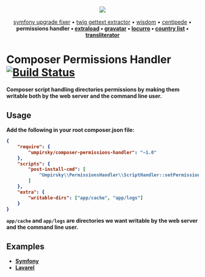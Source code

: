 <h3 align="center">
    <a href="https://github.com/umpirsky">
        <img src="https://farm2.staticflickr.com/1709/25098526884_ae4d50465f_o_d.png" />
    </a>
</h3>
<p align="center">
  <a href="https://github.com/umpirsky/Symfony-Upgrade-Fixer">symfony upgrade fixer</a> &bull;
  <a href="https://github.com/umpirsky/Twig-Gettext-Extractor">twig gettext extractor</a> &bull;
  <a href="https://github.com/umpirsky/wisdom">wisdom</a> &bull;
  <a href="https://github.com/umpirsky/centipede">centipede</a> &bull;
  <b>permissions handler<b> &bull;
  <a href="https://github.com/umpirsky/Extraload">extraload</a> &bull;
  <a href="https://github.com/umpirsky/Gravatar">gravatar</a> &bull;
  <a href="https://github.com/umpirsky/locurro">locurro</a> &bull;
  <a href="https://github.com/umpirsky/country-list">country list</a> &bull;
  <a href="https://github.com/umpirsky/Transliterator">transliterator</a>
</p>

# Composer Permissions Handler [![Build Status](https://travis-ci.org/umpirsky/PermissionsHandler.svg?branch=master)](https://travis-ci.org/umpirsky/PermissionsHandler)

Composer script handling directories permissions by making them writable both by the web server and the command line user.

## Usage

Add the following in your root composer.json file:

```json
{
    "require": {
        "umpirsky/composer-permissions-handler": "~1.0"
    },
    "scripts": {
        "post-install-cmd": [
            "Umpirsky\\PermissionsHandler\\ScriptHandler::setPermissions"
        ]
    },
    "extra": {
        "writable-dirs": ["app/cache", "app/logs"]
    }
}
```

`app/cache` and `app/logs` are directories we want writable by the web server and the command line user.

## Examples

* [Symfony](https://github.com/umpirsky/symfony-standard/tree/feature/permissions-handler)
* [Lavarel](https://github.com/umpirsky/laravel/tree/feature/permissions-handler)
